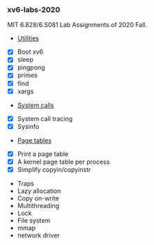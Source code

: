 ### xv6-labs-2020

MIT 6.828/6.S081 Lab Assignments of 2020 Fall.

- [Utilities](https://pdos.csail.mit.edu/6.828/2020/labs/util.html)
- [x] Boot xv6
- [x] sleep
- [x] pingpong
- [x] primes
- [x] find
- [x] xargs
- [System calls](https://pdos.csail.mit.edu/6.828/2020/labs/syscall.html)
- [x] System call tracing
- [x] Sysinfo
- [Page tables](https://pdos.csail.mit.edu/6.828/2020/labs/pgtbl.html)
- [x] Print a page table
- [x] A kernel page table per process
- [x] Simplify copyin/copyinstr
- Traps
- Lazy allocation
- Copy on-write
- Multithreading
- Lock
- File system
- mmap
- network driver